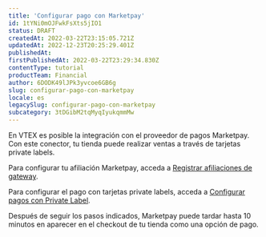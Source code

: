 ```yaml
---
title: 'Configurar pago con Marketpay'
id: 1tYNi0mOJFwkFsXts5jIO1
status: DRAFT
createdAt: 2022-03-22T23:15:05.721Z
updatedAt: 2022-12-23T20:25:29.401Z
publishedAt: 
firstPublishedAt: 2022-03-22T23:29:34.830Z
contentType: tutorial
productTeam: Financial
author: 6DODK49lJPk3yvcoe6GB6g
slug: configurar-pago-con-marketpay
locale: es
legacySlug: configurar-pago-con-marketpay
subcategory: 3tDGibM2tqMyqIyukqmmMw
---
```


En VTEX es posible la integración con el proveedor de pagos Marketpay. Con este conector, tu tienda puede realizar ventas a través de tarjetas private labels.

Para configurar tu afiliación Marketpay, acceda a [Registrar afiliaciones de gateway](https://help.vtex.com/es/tutorial/afiliacoes-de-gateway--tutorials_444#).

Para configurar el pago con tarjetas private labels, acceda a [Configurar pagos con Private Label](https://help.vtex.com/es/tutorial/configurar-pagamentos-com-cartoes-de-loja-bandeira-propria--428FgVdSGQUeAOoogkaIw4#).

Después de seguir los pasos indicados, Marketpay puede tardar hasta 10 minutos en aparecer en el checkout de tu tienda como una opción de pago.
